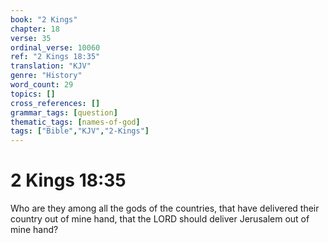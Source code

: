 ```yaml
---
book: "2 Kings"
chapter: 18
verse: 35
ordinal_verse: 10060
ref: "2 Kings 18:35"
translation: "KJV"
genre: "History"
word_count: 29
topics: []
cross_references: []
grammar_tags: [question]
thematic_tags: [names-of-god]
tags: ["Bible","KJV","2-Kings"]
---
```


# 2 Kings 18:35

Who are they among all the gods of the countries, that have delivered their country out of mine hand, that the LORD should deliver Jerusalem out of mine hand?
